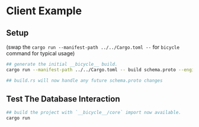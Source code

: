 # Client Example

## Setup

(swap the `cargo run --manifest-path ../../Cargo.toml --` for `bicycle` command for typical usage)

```bash
## generate the initial __bicycle__ build.
cargo run --manifest-path ../../Cargo.toml -- build schema.proto --engine sqlite

## build.rs will now handle any future schema.proto changes
```

## Test The Database Interaction

```bash
## build the project with `__bicycle__/core` import now available.
cargo run
```